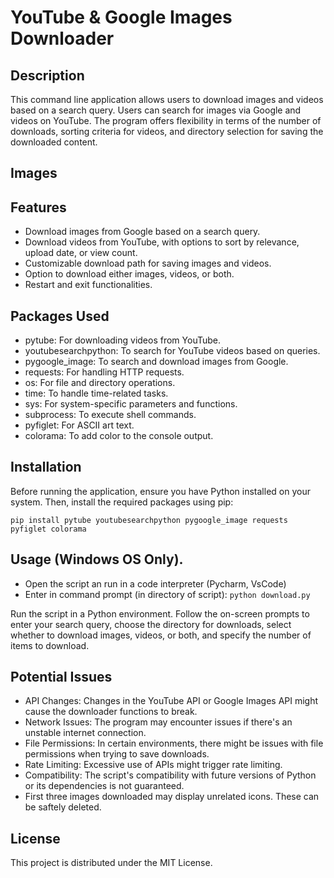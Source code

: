 # YouTube & Google Images Downloader

## Description

This command line application allows users to download images and videos based on a search query. 
Users can search for images via Google and videos on YouTube. The program offers flexibility in 
terms of the number of downloads, sorting criteria for videos, and directory selection for saving 
the downloaded content.

## Images



## Features

- Download images from Google based on a search query.
- Download videos from YouTube, with options to sort by relevance, upload date, or view count.
- Customizable download path for saving images and videos.
- Option to download either images, videos, or both.
- Restart and exit functionalities.

## Packages Used

- pytube: For downloading videos from YouTube.
- youtubesearchpython: To search for YouTube videos based on queries.
- pygoogle_image: To search and download images from Google.
- requests: For handling HTTP requests.
- os: For file and directory operations.
- time: To handle time-related tasks.
- sys: For system-specific parameters and functions.
- subprocess: To execute shell commands.
- pyfiglet: For ASCII art text.
- colorama: To add color to the console output.

## Installation

Before running the application, ensure you have Python installed on your system. Then, install the 
required packages using pip:

`pip install pytube youtubesearchpython pygoogle_image requests pyfiglet colorama`

## Usage (Windows OS Only).

- Open the script an run in a code interpreter (Pycharm, VsCode)
- Enter in command prompt (in directory of script): `python download.py`

Run the script in a Python environment. Follow the on-screen prompts to enter your search query,
choose the directory for downloads, select whether to download images, videos, or both, and specify
the number of items to download.

## Potential Issues

- API Changes: Changes in the YouTube API or Google Images API might cause the downloader functions to break.
- Network Issues: The program may encounter issues if there's an unstable internet connection.
- File Permissions: In certain environments, there might be issues with file permissions when trying to save downloads.
- Rate Limiting: Excessive use of APIs might trigger rate limiting.
- Compatibility: The script's compatibility with future versions of Python or its dependencies is not guaranteed.
- First three images downloaded may display unrelated icons. These can be saftely deleted.

## License

This project is distributed under the MIT License.

